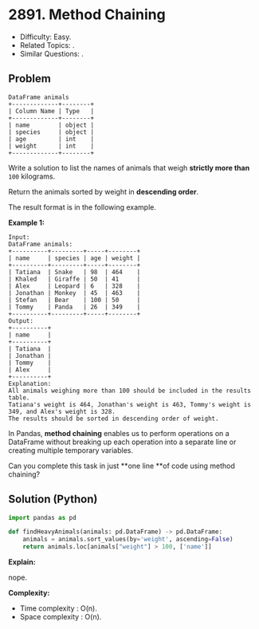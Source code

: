 # 2891. Method Chaining

- Difficulty: Easy.
- Related Topics: .
- Similar Questions: .

## Problem

```
DataFrame animals
+-------------+--------+
| Column Name | Type   |
+-------------+--------+
| name        | object |
| species     | object |
| age         | int    |
| weight      | int    |
+-------------+--------+
```

Write a solution to list the names of animals that weigh **strictly more than** `100` kilograms.

Return the animals sorted by weight in **descending order**.

The result format is in the following example.

**Example 1:**

```
Input:
DataFrame animals:
+----------+---------+-----+--------+
| name     | species | age | weight |
+----------+---------+-----+--------+
| Tatiana  | Snake   | 98  | 464    |
| Khaled   | Giraffe | 50  | 41     |
| Alex     | Leopard | 6   | 328    |
| Jonathan | Monkey  | 45  | 463    |
| Stefan   | Bear    | 100 | 50     |
| Tommy    | Panda   | 26  | 349    |
+----------+---------+-----+--------+
Output:
+----------+
| name     |
+----------+
| Tatiana  |
| Jonathan |
| Tommy    |
| Alex     |
+----------+
Explanation:
All animals weighing more than 100 should be included in the results table.
Tatiana's weight is 464, Jonathan's weight is 463, Tommy's weight is 349, and Alex's weight is 328.
The results should be sorted in descending order of weight.
```

In Pandas, **method chaining** enables us to perform operations on a DataFrame without breaking up each operation into a separate line or creating multiple temporary variables.

Can you complete this task in just **one line **of code using method chaining?

## Solution (Python)

```python
import pandas as pd

def findHeavyAnimals(animals: pd.DataFrame) -> pd.DataFrame:
    animals = animals.sort_values(by='weight', ascending=False)
    return animals.loc[animals["weight"] > 100, ['name']]
```

**Explain:**

nope.

**Complexity:**

- Time complexity : O(n).
- Space complexity : O(n).
